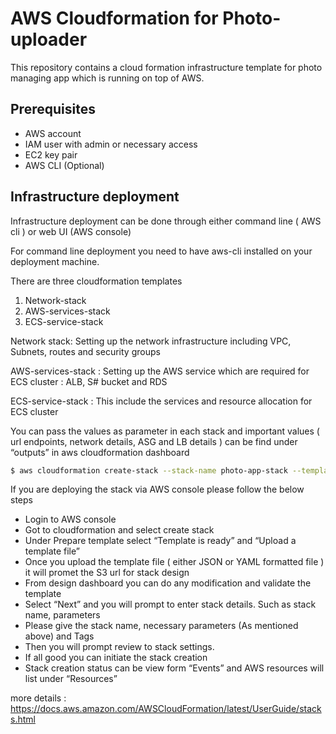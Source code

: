 # AWS Cloudformation for Photo-uploader

This repository contains a cloud formation infrastructure template for photo managing app which is running on top of AWS.


## Prerequisites

* AWS account
* IAM user with admin or necessary access
* EC2 key pair
* AWS CLI (Optional)

## Infrastructure deployment

Infrastructure deployment can be done through either command line ( AWS cli ) or web UI (AWS console)

For command line deployment you need to have aws-cli installed on your deployment machine.

There are three cloudformation templates 

1. Network-stack
2. AWS-services-stack
3. ECS-service-stack

Network stack: Setting up the network infrastructure including VPC, Subnets, routes and security groups

AWS-services-stack : Setting up the AWS service which are required for  ECS cluster :  ALB, S# bucket and RDS

ECS-service-stack : This include the services and resource allocation for ECS cluster

You can pass the values as parameter in each stack and important values ( url endpoints, network details, ASG and LB details ) can be find under “outputs” in aws cloudformation dashboard


```sh
$ aws cloudformation create-stack --stack-name photo-app-stack --template-body file:///home/user/photo-app.yaml --parameters  ParameterKey=NetworkCIDR,ParameterValue=10.0.0.0/16 ParameterKey=AvailabilityZoneName,ParameterValue=ap-south-1a ParameterKey=SubnetCIDR,ParameterValue=10.0.1.0/24 ParameterKey=KeyPairName,ParameterValue=MySshKey ParameterKey=InstanceType,ParameterValue=t2.micro ParameterKey=InstanceImageId,ParameterValue=ami-0e4bc04bd401729d6 ParameterKey=BucketName,ParameterValue=myphotos3bucket
```
If you are deploying the stack via AWS console please follow the below steps 

- Login to AWS console  
- Got to cloudformation and select create stack
- Under Prepare template  select “Template is ready” and “Upload a template file”
- Once you upload the template file ( either JSON or YAML formatted file ) it will promet the S3 url for stack design 
- From design dashboard you can do any modification and validate the template 
- Select “Next” and you will prompt to enter stack details. Such as stack name, parameters
- Please give the stack name, necessary parameters (As mentioned above) and Tags
- Then you will prompt review to stack settings. 
- If all good you can initiate the stack creation
- Stack creation status can be view form “Events” and AWS resources will list under “Resources”

more details : https://docs.aws.amazon.com/AWSCloudFormation/latest/UserGuide/stacks.html

